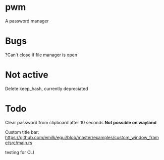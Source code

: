 # pwm
A password manager

# Bugs
?Can't close if file manager is open

# Not active
Delete keep_hash, currently depreciated

# Todo
Clear password from clipboard after 10 seconds **Not possible on wayland**

Custom title bar:
https://github.com/emilk/egui/blob/master/examples/custom_window_frame/src/main.rs

testing for CLI